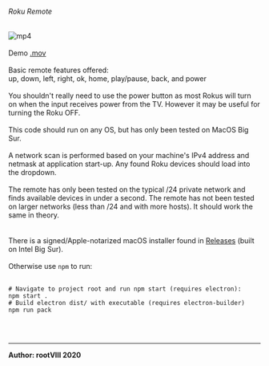###### Roku Remote
<img src="https://user-images.githubusercontent.com/30498791/124700488-d55f2d80-deba-11eb-9016-502baed92eeb.png" alt="mp4">
<br>
<br>
Demo <a href="https://github.com/rootVIII/rokuremote/issues/1">.mov</a>
<br>
<br>
Basic remote features offered:<br>
up, down, left, right, ok, home, play/pause, back, and power
<br>
<br>
You shouldn't really need to use the power button as most
Rokus will turn on when the input receives power from the
TV. However it may be useful for turning the Roku OFF.
<br>
<br>
This code should run on any OS, but has only been tested on
MacOS Big Sur.
<br>
<br>
A network scan is performed based on your machine's IPv4
address and netmask at application start-up. Any found Roku
devices should load into the dropdown.
<br>
<br>
The remote has only been tested on the typical /24 private
network and finds available devices in under a second. The
remote has not been tested on larger networks (less than
/24 and with more hosts). It should work the same in theory.
<br>
<br>
<br>
There is a signed/Apple-notarized macOS installer found in
<a href="https://github.com/rootVIII/rokuremote/releases/tag/V1.0">Releases</a> (built on Intel Big Sur).
<br>
<br>
Otherwise use <code>npm</code> to run:
<pre>
  <code>
# Navigate to project root and run npm start (requires electron):
npm start .
# Build electron dist/ with executable (requires electron-builder)
npm run pack
  </code>
</pre>
<br>
<hr>
<b>Author: rootVIII 2020</b><br>
